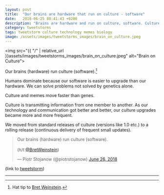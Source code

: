 ```yaml
---
layout: post
title:  "Our brains are hardware that run on culture - software"
date:   2018-06-25 08:41:43 +0200
description: "Brains are hardware and run on culture, software. Culture transmits information and upgrades us.  With the improvement of technology, upgrades became more frequent. Culture is no longer a standard release, but a rolling release."
category: tweetstorms
tags: tweetstorm culture technology memes biology
image: /assets/images/tweetstorms_images/brain_on_culture.jpeg
---
```


<img src="{{ "/" | relative_url  }}assets/images/tweetstorms_images/brain_on_culture.jpeg" alt="Brain on Culture">

Our brains (hardware) run culture (software).[^1]

Humans dominate because our software is easier to upgrade than our hardware. We can solve problems not solved by genetics alone.

Culture and memes move faster than genes.

Culture is transmitting information from one member to another. As our technology and communication got better and better, our culture upgrades became more and more frequent.

We moved from standard releases of culture (versions like 1.0 etc.) to a rolling release (continuous delivery of frequent small updates).

<blockquote class="twitter-tweet tw-align-center" data-lang="en"><p lang="en" dir="ltr">Our brains (hardware) run culture (software).<br><br>(h/t <a href="https://twitter.com/BretWeinstein?ref_src=twsrc%5Etfw">@BretWeinstein</a>)</p>&mdash; Piotr Stojanow (@piotrstojanow) <a href="https://twitter.com/piotrstojanow/status/1011499621938618368?ref_src=twsrc%5Etfw">June 26, 2018</a></blockquote>
<script async src="https://platform.twitter.com/widgets.js" charset="utf-8"></script>

(link to [tweetstorm](https://twitter.com/piotrstojanow/status/1011499621938618368))

***

[^1]: Hat tip to [Bret Weinstein](https://twitter.com/BretWeinstein).
